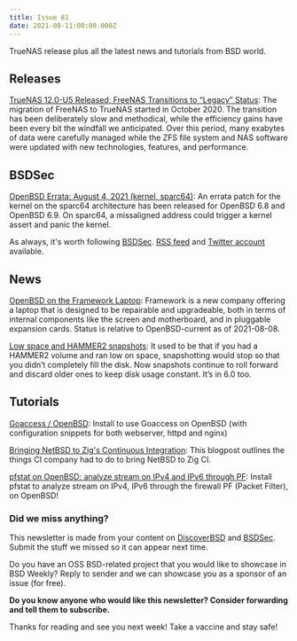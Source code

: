 ```yaml
---
title: Issue 81
date: 2021-08-11:00:00.000Z
---
```


TrueNAS release plus all the latest news and tutorials from BSD world.

<!-- more -->


## Releases

[TrueNAS 12.0-U5 Released, FreeNAS Transitions to “Legacy” Status](https://www.ixsystems.com/blog/truenas-12-0-u5-released-freenas-transitions-to-legacy-status/?utm_source=bsdweekly): The migration of FreeNAS to TrueNAS started in October 2020. The transition has been deliberately slow and methodical, while the efficiency gains have been every bit the windfall we anticipated. Over this period, many exabytes of data were carefully managed while the ZFS file system and NAS software were updated with new technologies, features, and performance.
## BSDSec

[OpenBSD Errata: August 4, 2021 (kernel, sparc64)](https://bsdsec.net/articles/openbsd-errata-august-4-2021-kernel-sparc64?utm_source=bsdweekly): An errata patch for the kernel on the sparc64 architecture has been released for OpenBSD 6.8 and OpenBSD 6.9. On sparc64, a missaligned address could trigger a kernel assert and panic the kernel.

As always, it's worth following [BSDSec](https://bsdsec.net). [RSS feed](https://bsdsec.net/articles.atom) and [Twitter account](https://twitter.com/bsdsec) available.
## News

[OpenBSD on the Framework Laptop](https://jcs.org/2021/08/06/framework?utm_source=bsdweekly): Framework is a new company offering a laptop that is designed to be repairable and upgradeable, both in terms of internal components like the screen and motherboard, and in pluggable expansion cards. Status is relative to OpenBSD-current as of 2021-08-08.

[Low space and HAMMER2 snapshots](https://www.dragonflydigest.com/2021/08/03/26052.html?utm_source=bsdweekly): It used to be that if you had a HAMMER2 volume and ran low on space, snapshotting would stop so that you didn’t completely fill the disk. Now snapshots continue to roll forward and discard older ones to keep disk usage constant. It’s in 6.0 too.
## Tutorials

[Goaccess / OpenBSD](http://doc.huc.fr.eu.org/en/monitor/goaccess-openbsd/?utm_source=bsdweekly): Install to use Goaccess on OpenBSD (with configuration snippets for both webserver, httpd and nginx)

[Bringing NetBSD to Zig's Continuous Integration](https://wf.lavatech.top/lun-4/bringing-netbsd-to-zigs-continuous-integration?utm_source=bsdweekly): This blogpost outlines the things CI company had to do to bring NetBSD to Zig CI.

[pfstat on OpenBSD: analyze stream on IPv4 and IPv6 through PF](http://doc.huc.fr.eu.org/en/monitor/pfstat-openbsd/?utm_source=bsdweekly): Install pfstat to analyze stream on IPv4, IPv6 through the firewall PF (Packet Filter), on OpenBSD!

### Did we miss anything?

This newsletter is made from your content on [DiscoverBSD](https://discoverbsd.com) and [BSDSec](https://bsdsec.net). Submit the stuff we missed so it can appear next time.

Do you have an OSS BSD-related project that you would like to showcase in BSD Weekly? Reply to sender and we can showcase you as a sponsor of an issue (for free).

**Do you know anyone who would like this newsletter? Consider forwarding and tell them to subscribe.**

Thanks for reading and see you next week! Take a vaccine and stay safe!
